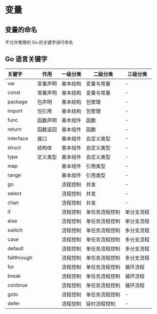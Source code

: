 
# 变量

## 变量的命名

不允许使用的 Go 的关键字进行命名

## Go 语言关键字

|关键字       |作用    |一级分类 |二级分类      |三级分类|
|:---        | ---    | ---     | ---         | --- |
|var         |变量声明 |基本结构 |变量与常量    |-|
|const       |常量声明 |基本结构 |变量与常量    |-|
|package     |包声明   |基本结构 |包管理        |-|
|import      |包引用   |基本结构 |包管理        |-|
|func        |函数声明 |基本组件 |函数          |-|
|return      |函数返回 |基本组件 |函数          |-|
|interface   |接口     |基本组件 |自定义类型    |-|
|struct      |结构体   |基本组件 |自定义类型    |-|
|type        |定义类型 |基本组件 |自定义类型    |-|
|map         |        |基本组件 |引用类型      |-|
|range       |        |基本组件 |引用类型      |-|
|go          |        |流程控制 |并发          |-|
|select      |        |流程控制 |并发          |-|
|chan        |        |流程控制 |并发          |-|
|if          |        |流程控制 |单任务流程控制 |单分支流程|
|else        |        |流程控制 |单任务流程控制 |单分支流程|
|switch      |        |流程控制 |单任务流程控制 |多分支流程|
|case        |        |流程控制 |单任务流程控制 |多分支流程|
|default     |        |流程控制 |单任务流程控制 |多分支流程|
|fallthrough |        |流程控制 |单任务流程控制 |多分支流程|
|for         |        |流程控制 |单任务流程控制 |循环流程|
|break       |        |流程控制 |单任务流程控制 |循环流程|
|continue    |        |流程控制 |单任务流程控制 |循环流程|
|goto        |        |流程控制 |单任务流程控制 |-|
|defer       |        |流程控制 |延时流程控制   |-|